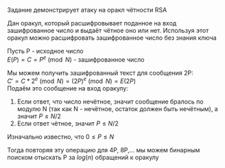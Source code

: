 Задание демонстрирует атаку на оракл чётности RSA

Дан оракул, который расшифровывает поданное на вход зашифрованное число и выдаёт чётное оно или нет. Используя этот оракул можно расшифровать зашифрованное число без знания ключа

Пусть P - исходное число   
$E(P) = C = P^e \pmod N$ - зашифрованное число 

Мы можем получить зашифрованный текст для сообщения 2P:  
$C' = C * 2^e \pmod N = (2P)^e \pmod N = E(2P)$  
Подаём это сообщение на вход оракулу:
1. Если ответ, что число нечётное, значит сообщение бралось по модулю N (так как N - нечётное, остаток должен быть нечётным), а значит $P \le N / 2$
2. Если ответ чётное, значит $P \le N / 2$

Изначально известно, что $0 \le P \le N$  

Тогда повторяя эту операцию для 4P, 8P,... мы можем бинарным поиском отыскать P за $log(n)$ обращений к оракулу
